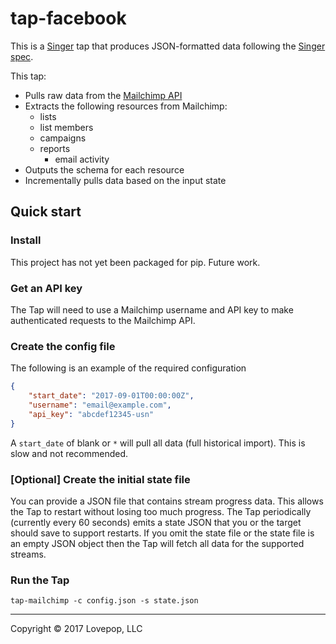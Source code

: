 # tap-facebook

This is a [Singer](https://singer.io) tap that produces JSON-formatted data
following
the
[Singer spec](https://github.com/singer-io/getting-started/blob/master/SPEC.md).

This tap:
- Pulls raw data from
  the
  [Mailchimp API](http://developer.mailchimp.com/documentation/mailchimp/reference/overview/)
- Extracts the following resources from Mailchimp:
  - lists
  - list members
  - campaigns
  - reports
    - email activity
- Outputs the schema for each resource
- Incrementally pulls data based on the input state

## Quick start

### Install

This project has not yet been packaged for pip. Future work.

### Get an API key

The Tap will need to use a Mailchimp username and API key to make authenticated
requests to the Mailchimp API.

### Create the config file

The following is an example of the required configuration

```json
{
    "start_date": "2017-09-01T00:00:00Z",
    "username": "email@example.com",
    "api_key": "abcdef12345-usn"
}
```

A `start_date` of blank or `*` will pull all data (full historical import). This
is slow and not recommended.

### [Optional] Create the initial state file

You can provide a JSON file that contains stream progress data. This allows the
Tap to restart without losing too much progress. The Tap periodically (currently
every 60 seconds) emits a state JSON that you or the target should save to
support restarts. If you omit the state file or the state file is an empty JSON
object then the Tap will fetch all data for the supported streams.

### Run the Tap

`tap-mailchimp -c config.json -s state.json`

---

Copyright &copy; 2017 Lovepop, LLC
